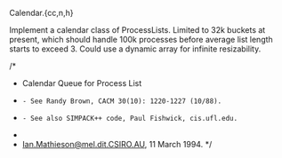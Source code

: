 Calendar.{cc,n,h}

Implement a calendar class of ProcessLists. Limited to 32k buckets at present, which should handle 100k processes before average list length starts to exceed 3.  Could use a dynamic array for infinite resizability.

/*
 * Calendar Queue for Process List
 *     - See Randy Brown, CACM 30(10): 1220-1227 (10/88).
 *     - See also SIMPACK++ code, Paul Fishwick, cis.ufl.edu.
 *
 * Ian.Mathieson@mel.dit.CSIRO.AU, 11 March 1994.
 */
